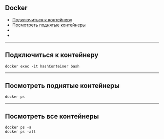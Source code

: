 ## Docker

- [Подключиться к контейнеру](#Подключиться-к-контейнеру)
- [Посмотреть поднятые контейнеры](#Посмотреть-поднятые-контейнеры)
- [](#)
- [](#)

---

## Подключиться к контейнеру
```
docker exec -it hashConteiner bash
```

---

## Посмотреть поднятые контейнеры
```
docker ps
```

---

## Посмотреть все контейнеры
```
docker ps -a
docker ps -all
```